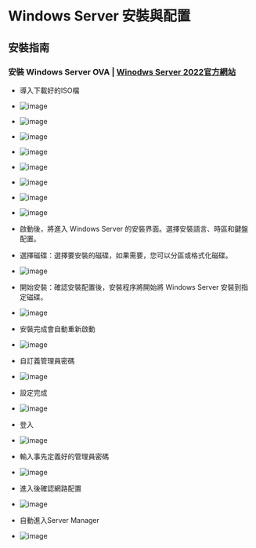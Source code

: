 # Windows Server 安裝與配置
## 安裝指南
### 安裝 Windows Server OVA | [Winodws Server 2022官方網站](https://www.microsoft.com/zh-tw/evalcenter/download-windows-server-2022)
- 導入下載好的ISO檔
- ![image](https://github.com/user-attachments/assets/96806c41-b2e9-4a2b-a76b-3ba3a69e6674)
- ![image](https://github.com/user-attachments/assets/025e1d16-ee2e-401c-ba98-c3343e638d21)
- ![image](https://github.com/user-attachments/assets/854a7178-e863-46d0-a347-48c07e3ce62d)
- ![image](https://github.com/user-attachments/assets/a4f25365-5200-493d-a26e-6bdada8f0e06)

- ![image](https://github.com/user-attachments/assets/4d295b70-5d36-4c25-9f25-09baa0d34d30)
- ![image](https://github.com/user-attachments/assets/a93199ea-952e-47b1-8b28-89d18f5f9c39)
- ![image](https://github.com/user-attachments/assets/15804629-7e98-4b96-943c-3bec43ea34a6)
- ![image](https://github.com/user-attachments/assets/8bc1a1af-8ad0-4fcd-8434-1961c5188b69)
- 啟動後，將進入 Windows Server 的安裝界面。選擇安裝語言、時區和鍵盤配置。
- 選擇磁碟：選擇要安裝的磁碟，如果需要，您可以分區或格式化磁碟。
- ![image](https://github.com/user-attachments/assets/2593e65f-c9d2-4c7b-99a4-4497e3b44dc4)
- 開始安裝：確認安裝配置後，安裝程序將開始將 Windows Server 安裝到指定磁碟。
- ![image](https://github.com/user-attachments/assets/aefbe514-20ff-4035-97e5-b6d526c72b78)
- 安裝完成會自動重新啟動
- ![image](https://github.com/user-attachments/assets/eabe99b0-1d68-4591-8fae-cff7f3e08a5a)
- 自訂義管理員密碼
- ![image](https://github.com/user-attachments/assets/712fda0d-9925-4b26-a76b-a079ada60baa)
- 設定完成
- ![image](https://github.com/user-attachments/assets/9ec53f9f-2dc4-4849-b416-605d68447581)
- 登入
- ![image](https://github.com/user-attachments/assets/93df5543-a2ad-4bd6-bb96-3d5f8fc03fb3)
- 輸入事先定義好的管理員密碼
- ![image](https://github.com/user-attachments/assets/5b27212b-1de5-4374-984c-ead895fe3f5c)
- 進入後確認網路配置
- ![image](https://github.com/user-attachments/assets/413284a6-b0ca-4136-9cc7-e9b610760f4a)
- 自動進入Server Manager
- ![image](https://github.com/user-attachments/assets/a3978fd0-47d2-4378-8d21-5a90c345c061)




